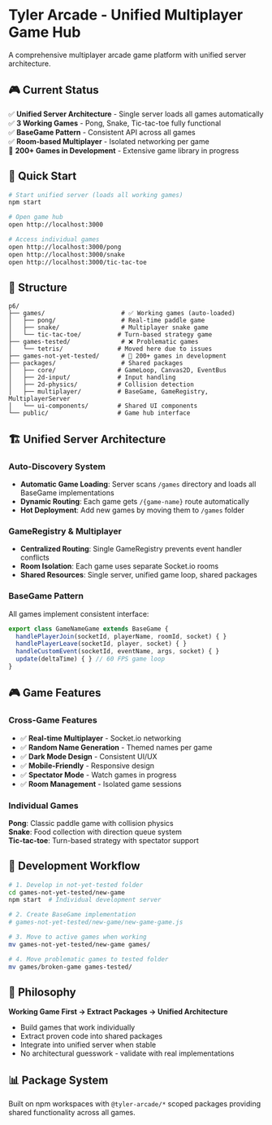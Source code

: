 # Tyler Arcade - Unified Multiplayer Game Hub

A comprehensive multiplayer arcade game platform with unified server architecture.

## 🎮 Current Status

✅ **Unified Server Architecture** - Single server loads all games automatically  
✅ **3 Working Games** - Pong, Snake, Tic-tac-toe fully functional  
✅ **BaseGame Pattern** - Consistent API across all games  
✅ **Room-based Multiplayer** - Isolated networking per game  
🔄 **200+ Games in Development** - Extensive game library in progress

## 🚀 Quick Start

```bash
# Start unified server (loads all working games)
npm start

# Open game hub
open http://localhost:3000

# Access individual games
open http://localhost:3000/pong
open http://localhost:3000/snake
open http://localhost:3000/tic-tac-toe
```

## 📁 Structure

```
p6/
├── games/                     # ✅ Working games (auto-loaded)
│   ├── pong/                  # Real-time paddle game
│   ├── snake/                 # Multiplayer snake game
│   └── tic-tac-toe/          # Turn-based strategy game
├── games-tested/              # ❌ Problematic games
│   └── tetris/               # Moved here due to issues
├── games-not-yet-tested/      # 🔄 200+ games in development
├── packages/                  # Shared packages
│   ├── core/                 # GameLoop, Canvas2D, EventBus
│   ├── 2d-input/             # Input handling
│   ├── 2d-physics/           # Collision detection
│   ├── multiplayer/          # BaseGame, GameRegistry, MultiplayerServer
│   └── ui-components/        # Shared UI components
└── public/                   # Game hub interface
```

## 🏗️ Unified Server Architecture

### Auto-Discovery System
- **Automatic Game Loading**: Server scans `/games` directory and loads all BaseGame implementations
- **Dynamic Routing**: Each game gets `/{game-name}` route automatically
- **Hot Deployment**: Add new games by moving them to `/games` folder

### GameRegistry & Multiplayer
- **Centralized Routing**: Single GameRegistry prevents event handler conflicts
- **Room Isolation**: Each game uses separate Socket.io rooms
- **Shared Resources**: Single server, unified game loop, shared packages

### BaseGame Pattern
All games implement consistent interface:
```javascript
export class GameNameGame extends BaseGame {
  handlePlayerJoin(socketId, playerName, roomId, socket) { }
  handlePlayerLeave(socketId, player, socket) { }
  handleCustomEvent(socketId, eventName, args, socket) { }
  update(deltaTime) { } // 60 FPS game loop
}
```

## 🎮 Game Features

### Cross-Game Features
- ✅ **Real-time Multiplayer** - Socket.io networking
- ✅ **Random Name Generation** - Themed names per game
- ✅ **Dark Mode Design** - Consistent UI/UX
- ✅ **Mobile-Friendly** - Responsive design
- ✅ **Spectator Mode** - Watch games in progress
- ✅ **Room Management** - Isolated game sessions

### Individual Games
**Pong**: Classic paddle game with collision physics  
**Snake**: Food collection with direction queue system  
**Tic-tac-toe**: Turn-based strategy with spectator support

## 🔄 Development Workflow

```bash
# 1. Develop in not-yet-tested folder
cd games-not-yet-tested/new-game
npm start  # Individual development server

# 2. Create BaseGame implementation
# games-not-yet-tested/new-game/new-game-game.js

# 3. Move to active games when working
mv games-not-yet-tested/new-game games/

# 4. Move problematic games to tested folder
mv games/broken-game games-tested/
```

## 🎯 Philosophy

**Working Game First → Extract Packages → Unified Architecture**
- Build games that work individually
- Extract proven code into shared packages
- Integrate into unified server when stable
- No architectural guesswork - validate with real implementations

## 📊 Package System

Built on npm workspaces with `@tyler-arcade/*` scoped packages providing shared functionality across all games.